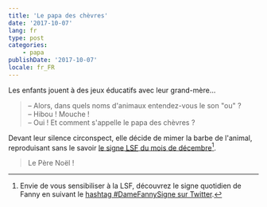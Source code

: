 ```yaml
---
title: 'Le papa des chèvres'
date: '2017-10-07'
lang: fr
type: post
categories:
    - papa
publishDate: '2017-10-07'
locale: fr_FR
---
```


Les enfants jouent à des jeux éducatifs avec leur grand-mère…

<!-- more -->

> – Alors, dans quels noms d'animaux entendez-vous le son "ou" ?  
> – Hibou ! Mouche !  
> – Oui ! Et comment s'appelle le papa des chèvres ?  

Devant leur silence circonspect, elle décide de mimer la barbe de l'animal, reproduisant sans le savoir [le signe <abbr title="Langue des Signe Française">LSF</abbr> du mois de décembre](https://www.elix-lsf.fr/spip.php?page=signes&id_article=151775)[^lsf].

> Le Père Noël !

[^lsf]: Envie de vous sensibiliser à la LSF, découvrez le signe quotidien de Fanny en suivant le [hashtag #DameFannySigne sur Twitter](https://twitter.com/hashtag/damefannysigne?src=hash).
